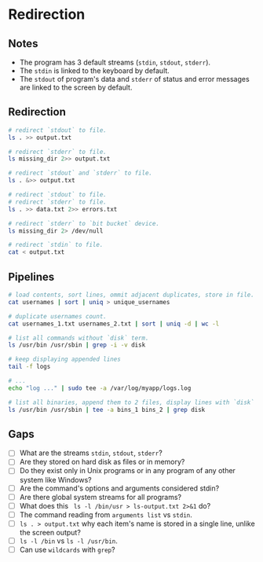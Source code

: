 # Redirection

## Notes
- The program has 3 default streams (`stdin`, `stdout`, `stderr`).
- The `stdin` is linked to the keyboard by default.
- The `stdout` of program's data and `stderr` of status and error messages are linked to the screen by default.

## Redirection

```bash
# redirect `stdout` to file.
ls . >> output.txt

# redirect `stderr` to file.
ls missing_dir 2>> output.txt

# redirect `stdout` and `stderr` to file.
ls . &>> output.txt

# redirect `stdout` to file.
# redirect `stderr` to file.
ls . >> data.txt 2>> errors.txt

# redirect `stderr` to `bit bucket` device.
ls missing_dir 2> /dev/null

# redirect `stdin` to file.
cat < output.txt
```

## Pipelines

```bash
# load contents, sort lines, ommit adjacent duplicates, store in file.
cat usernames | sort | uniq > unique_usernames

# duplicate usernames count.
cat usernames_1.txt usernames_2.txt | sort | uniq -d | wc -l

# list all commands without `disk` term.
ls /usr/bin /usr/sbin | grep -i -v disk

# keep displaying appended lines
tail -f logs

# ...
echo "log ..." | sudo tee -a /var/log/myapp/logs.log

# list all binaries, append them to 2 files, display lines with `disk` term.
ls /usr/bin /usr/sbin | tee -a bins_1 bins_2 | grep disk
```

## Gaps
- [ ] What are the streams `stdin`, `stdout`, `stderr`?
- [ ] Are they stored on hard disk as files or in memory?
- [ ] Do they exist only in Unix programs or in any program of any other system like Windows?
- [ ] Are the command's options and arguments considered stdin?
- [ ] Are there global system streams for all programs?
- [ ] What does this ` ls -l /bin/usr > ls-output.txt 2>&1` do?
- [ ] The command reading from `arguments list` vs `stdin`.
- [ ] `ls . > output.txt` why each item's name is stored in a single line, unlike the screen output?
- [ ] `ls -l /bin` vs `ls -l /usr/bin`.
- [ ] Can use `wildcards` with `grep`?